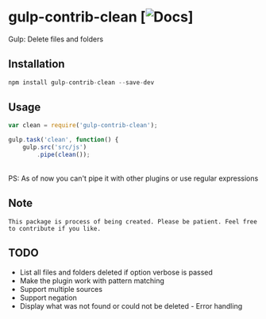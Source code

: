 # gulp-contrib-clean [![Docs](https://readthedocs.org/projects/gulp-contrib-clean/?badge=latest)]
Gulp: Delete files and folders

## Installation
```javascript
npm install gulp-contrib-clean --save-dev
````

## Usage
```javascript
var clean = require('gulp-contrib-clean');

gulp.task('clean', function() {
	gulp.src('src/js')
		.pipe(clean());
```
<br>PS: As of now you can't pipe it with other plugins or use regular expressions

## Note
`This package is process of being created. Please be patient. Feel free to contribute if you like.`

## TODO
* List all files and folders deleted if option verbose is passed
* Make the plugin work with pattern matching
* Support multiple sources
* Support negation
* Display what was not found or could not be deleted - Error handling
